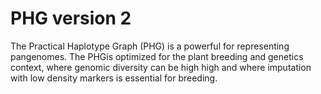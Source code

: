 # PHG version 2
The Practical Haplotype Graph (PHG) is a powerful for representing pangenomes.  The PHGis optimized for the plant breeding and
genetics context, where genomic diversity can be high high and where imputation with low density markers is essential for breeding.


